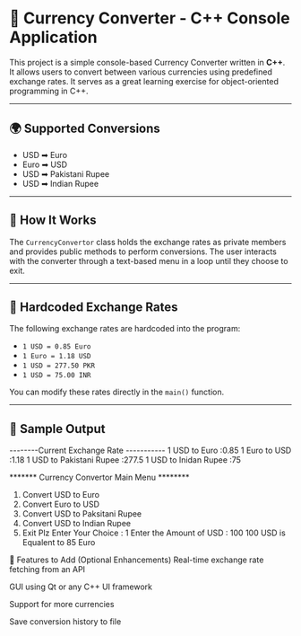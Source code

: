 # 💱 Currency Converter - C++ Console Application

This project is a simple console-based Currency Converter written in **C++**. It allows users to convert between various currencies using predefined exchange rates. It serves as a great learning exercise for object-oriented programming in C++.

---

## 🌍 Supported Conversions

- USD ➡ Euro
- Euro ➡ USD
- USD ➡ Pakistani Rupee
- USD ➡ Indian Rupee

---

## 🧠 How It Works

The `CurrencyConvertor` class holds the exchange rates as private members and provides public methods to perform conversions. The user interacts with the converter through a text-based menu in a loop until they choose to exit.

---

## 📌 Hardcoded Exchange Rates

The following exchange rates are hardcoded into the program:

- `1 USD = 0.85 Euro`
- `1 Euro = 1.18 USD`
- `1 USD = 277.50 PKR`
- `1 USD = 75.00 INR`

You can modify these rates directly in the `main()` function.

---

## 🧾 Sample Output


--------Current Exchange Rate -----------
1 USD to Euro :0.85
1 Euro to USD :1.18
1 USD to Pakistani Rupee :277.5
1 USD to Inidan Rupee :75

******* Currency Convertor Main Menu ********
1. Convert USD to Euro 
2. Convert Euro to USD 
3. Convert USD to Paksitani Rupee
4. Convert USD to Indian Rupee
0. Exit
Plz Enter Your Choice : 1
Enter the Amount of USD : 100
100 USD is Equalent to 85 Euro

🚀 Features to Add (Optional Enhancements)
Real-time exchange rate fetching from an API

GUI using Qt or any C++ UI framework

Support for more currencies

Save conversion history to file
